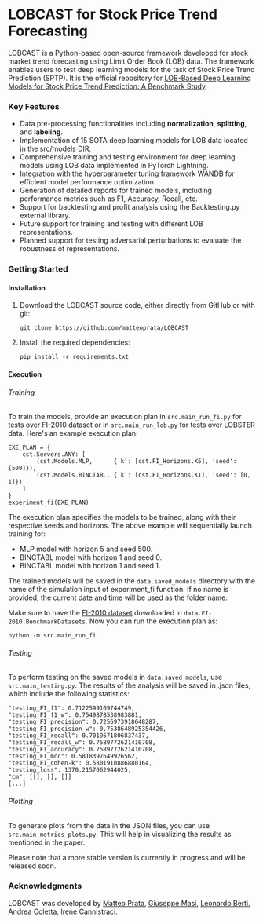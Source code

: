 # LOBCAST for Stock Price Trend Forecasting

LOBCAST is a Python-based open-source framework developed for stock market trend forecasting using Limit Order Book (LOB) data. The framework enables users to test deep learning models for the task of Stock Price Trend Prediction (SPTP). It is the official repository for [LOB-Based Deep Learning Models for Stock Price Trend Prediction: A Benchmark Study](https://arxiv.org/abs/2308.01915).



### Key Features
- Data pre-processing functionalities including **normalization**, **splitting**, and **labeling**.
- Implementation of 15 SOTA deep learning models for LOB data located in the src/models DIR. 
- Comprehensive training and testing environment for deep learning models using LOB data implemented in PyTorch Lightning.
- Integration with the hyperparameter tuning framework WANDB for efficient model performance optimization.
- Generation of detailed reports for trained models, including performance metrics such as F1, Accuracy, Recall, etc.
- Support for backtesting and profit analysis using the Backtesting.py external library.
- Future support for training and testing with different LOB representations.
- Planned support for testing adversarial perturbations to evaluate the robustness of representations.


### Getting Started
#### Installation 
1. Download the LOBCAST source code, either directly from GitHub or with git:
    ```
    git clone https://github.com/matteoprata/LOBCAST
    ```
2. Install the required dependencies:
    ```
    pip install -r requirements.txt
    ```

#### Execution
###### Training
To train the models, provide an execution plan in `src.main_run_fi.py` for tests over FI-2010 dataset or in `src.main_run_lob.py` for tests over LOBSTER data. 
Here's an example execution plan:

```
EXE_PLAN = {
    cst.Servers.ANY: [
        (cst.Models.MLP,      {'k': [cst.FI_Horizons.K5], 'seed': [500]}),
        (cst.Models.BINCTABL, {'k': [cst.FI_Horizons.K1], 'seed': [0, 1]})
    ]
}
experiment_fi(EXE_PLAN)
```

The execution plan specifies the models to be trained, along with their respective seeds and horizons. 
The above example will sequentially launch training for:

- MLP model with horizon 5 and seed 500.
- BINCTABL model with horizon 1 and seed 0.
- BINCTABL model with horizon 1 and seed 1.

The trained models will be saved in the `data.saved_models` directory with the name of the simulation input of experiment_fi function. 
If no name is provided, the current date and time will be used as the folder name.

Make sure to have the [FI-2010 dataset](https://etsin.fairdata.fi/dataset/73eb48d7-4dbc-4a10-a52a-da745b47a649/data) downloaded in `data.FI-2010.BenchmarkDatasets`. Now you can run the execution plan as:
```
python -m src.main_run_fi
```

###### Testing
To perform testing on the saved models in `data.saved_models`, use `src.main_testing.py`. 
The results of the analysis will be saved in .json files, which include the following statistics:

```
"testing_FI_f1": 0.7122599109744749,
"testing_FI_f1_w": 0.7549878538983881,
"testing_FI_precision": 0.7256973918648287,
"testing_FI_precision_w": 0.7538648925354426,
"testing_FI_recall": 0.7019571806837437,
"testing_FI_recall_w": 0.7589772621410708,
"testing_FI_accuracy": 0.7589772621410708,
"testing_FI_mcc": 0.5818397649926562,
"testing_FI_cohen-k": 0.5801910886880164,
"testing_loss": 1370.2157062944025,
"cm": [[], [], []]
[...]
```

###### Plotting
To generate plots from the data in the JSON files, you can use `src.main_metrics_plots.py`. This will help in visualizing the results as mentioned in the paper.

Please note that a more stable version is currently in progress and will be released soon.

### Acknowledgments
LOBCAST was developed by [Matteo Prata](https://github.com/matteoprata), [Giuseppe Masi](https://github.com/giuseppemasi99), [Leonardo Berti](https://github.com/LeonardoBerti00), [Andrea Coletta](https://github.com/Andrea94c), [Irene Cannistraci](https://github.com/icannistraci). 
